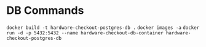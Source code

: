 # DB Commands

`docker build -t hardware-checkout-postgres-db .`
`docker images -a`
`docker run -d -p 5432:5432 --name hardware-checkout-db-container hardware-checkout-postgres-db`
